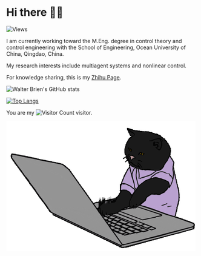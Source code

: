 # Hi there 👋🏼

![Views](http://views.whatilearened.today/views/github/deltax75/views.svg)

<!--
**DeltaX75/DeltaX75** is a ✨ _special_ ✨ repository because its `README.md` (this file) appears on the GitHub profile.

Here are some ideas to get you started:

- 🔭 I’m currently working on ...
- 🌱 I’m currently learning ...
- 👯 I’m looking to collaborate on ...
- 🤔 I’m looking for help with ...
- 💬 Ask me about ...
- 📫 How to reach me: ...
- 😄 Pronouns: ...
- ⚡ Fun fact: ...
-->

I am currently working toward the M.Eng. degree in control theory and control engineering with the School of Engineering, Ocean University of China, Qingdao, China.

My research interests include multiagent systems and nonlinear control.

For knowledge sharing, this is my [Zhihu Page](https://www.zhihu.com/people/Walter_Brien).

![Walter Brien's GitHub stats](https://github-readme-stats.vercel.app/api?username=deltax75&hide=issues,prs&show_icons=true&theme=gruvbox_light)

[![Top Langs](https://github-readme-stats.vercel.app/api/top-langs/?username=deltax75&layout=compact)](https://github.com/anuraghazra/github-readme-stats)

You are my ![Visitor Count](https://profile-counter.glitch.me/deltax75/count.svg) visitor.

![cat](https://github.com/DeltaX75/DeltaX75/blob/main/hacker_cat.gif?raw=true.gif)

